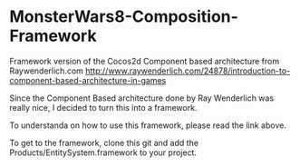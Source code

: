 MonsterWars8-Composition-Framework
==================================

Framework version of the Cocos2d Component based architecture from Raywenderlich.com
http://www.raywenderlich.com/24878/introduction-to-component-based-architecture-in-games

Since the Component Based architecture done by Ray Wenderlich was really nice, I decided to turn this into a framework.

To understanda on how to use this framework, please read the link above.

To get to the framework, clone this git and add the Products/EntitySystem.framework to your project.
